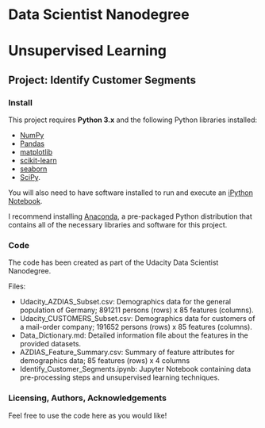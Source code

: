 # Data Scientist Nanodegree
# Unsupervised Learning
## Project: Identify Customer Segments

### Install

This project requires **Python 3.x** and the following Python libraries installed:

- [NumPy](http://www.numpy.org/)
- [Pandas](http://pandas.pydata.org)
- [matplotlib](http://matplotlib.org/)
- [scikit-learn](http://scikit-learn.org/stable/)
- [seaborn](http://seaborn.pydata.org/)
- [SciPy](http://www.scipy.org/).

You will also need to have software installed to run and execute an [iPython Notebook](http://ipython.org/notebook.html).

I recommend installing [Anaconda](https://www.continuum.io/downloads), a pre-packaged Python distribution that contains all of the necessary libraries and software for this project.

### Code

The code has been created as part of the Udacity Data Scientist Nanodegree.

Files:
- Udacity_AZDIAS_Subset.csv: Demographics data for the general population of Germany; 891211 persons (rows) x 85 features (columns).
- Udacity_CUSTOMERS_Subset.csv: Demographics data for customers of a mail-order company; 191652 persons (rows) x 85 features (columns).
- Data_Dictionary.md: Detailed information file about the features in the provided datasets.
- AZDIAS_Feature_Summary.csv: Summary of feature attributes for demographics data; 85 features (rows) x 4 columns
- Identify_Customer_Segments.ipynb: Jupyter Notebook containing data pre-processing steps and unsupervised learning techniques.

### Licensing, Authors, Acknowledgements<a name="licensing"></a>

Feel free to use the code here as you would like!
